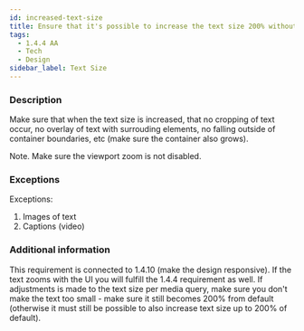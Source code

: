 ```yaml
---
id: increased-text-size
title: Ensure that it's possible to increase the text size 200% without loss of content or functionality
tags:
  - 1.4.4 AA
  - Tech
  - Design
sidebar_label: Text Size
---
```


### Description

Make sure that when the text size is increased, that no cropping of text occur, no overlay of text with surrouding elements, no falling outside of container boundaries, etc (make sure the container also grows).

Note. Make sure the viewport zoom is not disabled.

### Exceptions

Exceptions:
1. Images of text
2. Captions (video)

### Additional information

This requirement is connected to 1.4.10 (make the design responsive). If the text zooms with the UI you will fulfill the 1.4.4 requirement as well. If adjustments is made to the text size per media query, make sure you don't make the text too small - make sure it still becomes 200% from default (otherwise it must still be possible to also increase text size up to 200% of default).
